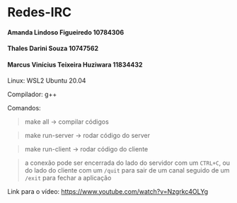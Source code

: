 # Redes-IRC
#### Amanda Lindoso Figueiredo			10784306
#### Thales Darini Souza				10747562
#### Marcus Vinícius Teixeira Huziwara 		11834432

Linux: WSL2 Ubuntu 20.04

Compilador: g++

Comandos: 
> make all -> compilar códigos

> make run-server -> rodar código do server

> make run-client -> rodar código do cliente

> a conexão pode ser encerrada do lado do servidor com um `CTRL+C`, ou do lado do cliente com um `/quit` para sair de um canal seguido de um `/exit` para fechar a aplicação


Link para o vídeo:
https://www.youtube.com/watch?v=Nzgrkc4OLYg
